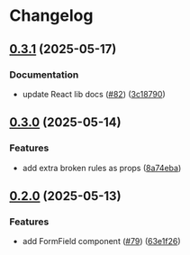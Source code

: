 # Changelog

## [0.3.1](https://github.com/self-assert/self-assert/compare/react-v0.3.0...react-v0.3.1) (2025-05-17)


### Documentation

* update React lib docs ([#82](https://github.com/self-assert/self-assert/issues/82)) ([3c18790](https://github.com/self-assert/self-assert/commit/3c187907e99291df3c3aa933ee1609c6023abd2d))

## [0.3.0](https://github.com/self-assert/self-assert/compare/react-v0.2.0...react-v0.3.0) (2025-05-14)


### Features

* add extra broken rules as props ([8a74eba](https://github.com/self-assert/self-assert/commit/8a74ebafa9e65d1042d402406313dba8ceda13da))

## [0.2.0](https://github.com/self-assert/self-assert/compare/react-v0.1.0...react-v0.2.0) (2025-05-13)


### Features

* add FormField component ([#79](https://github.com/self-assert/self-assert/issues/79)) ([63e1f26](https://github.com/self-assert/self-assert/commit/63e1f26dd9a1bdd7881912001f3dc5c99b032a65))
